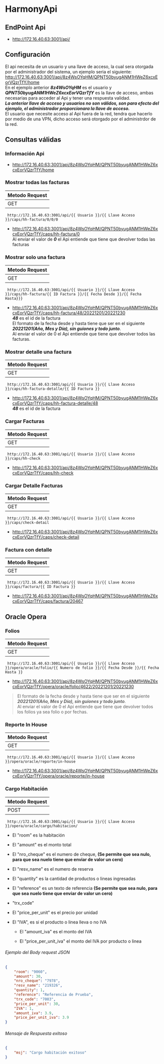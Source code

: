 # HarmonyApi


## EndPoint Api
- http://172.16.40.63:3001/api/

## Configuración
El api necesita de un usuario y una llave de acceso, la cual sera otorgada por el administrador del sistema, un ejemplo seria el siguiente:
http://172.16.40.63:3001/api/8z4WsOYqHM/QPNT50byugANM1HWeZ6xcxEorVQzrTfY/home <br>
En el ejemplo anterior ***8z4WsOYqHM*** es el usuario y ***QPNT50byugANM1HWeZ6xcxEorVQzrTfY*** es la llave de acceso, ambas necesarias para acceder al Api y tener una respuesta validad.<br>
***La anterior llave de acceso y usuarios no son válidos, son para efecto del ejemplo, el administrador proporcionara la llave de acceso.***  <br>
El usuario que necesite acceso al Api fuera de la red, tendra que hacerlo por medio de una VPN, dicho acceso será otorgado por el administrdor de la red.

## Consultas válidas

### Información Api
- http://172.16.40.63:3001/api/8z4WsOYqHM/QPNT50byugANM1HWeZ6xcxEorVQzrTfY/home

### Mostrar todas las facturas
| Metodo Request |
| -------------- |
|       GET      |
~~~
 http://172.16.40.63:3001/api/{{ Usuario }}/{{ Llave Acceso }}/caps/hh-factura/0/0/0
~~~
- http://172.16.40.63:3001/api/8z4WsOYqHM/QPNT50byugANM1HWeZ6xcxEorVQzrTfY/caps/hh-factura/0 <br>
Al enviar el valor de ***0*** el Api entiende que tiene que devolver todas las facturas

### Mostrar solo una factura
| Metodo Request |
| -------------- |
|       GET      |
~~~
 http://172.16.40.63:3001/api/{{ Usuario }}/{{ Llave Acceso }}/caps/hh-factura/{{ ID Factura }}/{{ Fecha Desde }}/{{ Fecha Hasta}}}
~~~
- http://172.16.40.63:3001/api/8z4WsOYqHM/QPNT50byugANM1HWeZ6xcxEorVQzrTfY/caps/hh-factura/48/20221201/20221230<br>
***48*** es el id de la factura<br>
El formato de la fecha desde y hasta tiene que ser en el siguiente ***20221201(Año, Mes y Día), sin guiones y todo junto***. <br>
Al enviar el valor de 0 el Api entiende que tiene que devolver todos las facturas.


### Mostrar detalle una factura
| Metodo Request |
| -------------- |
|       GET      |
~~~
 http://172.16.40.63:3001/api/{{ Usuario }}/{{ Llave Acceso }}/caps/hh-factura-detalle/{{ ID Factura }}
~~~
- http://172.16.40.63:3001/api/8z4WsOYqHM/QPNT50byugANM1HWeZ6xcxEorVQzrTfY/caps/hh-factura-detalle/48 <br>
***48*** es el id de la factura

### Cargar Facturas
| Metodo Request |
| -------------- |
|       GET      |
~~~
 http://172.16.40.63:3001/api/{{ Usuario }}/{{ Llave Acceso }}/caps/hh-check
~~~
- http://172.16.40.63:3001/api/8z4WsOYqHM/QPNT50byugANM1HWeZ6xcxEorVQzrTfY/caps/hh-check <br>

### Cargar Detalle Facturas
| Metodo Request |
| -------------- |
|       GET      |
~~~
 http://172.16.40.63:3001/api/{{ Usuario }}/{{ Llave Acceso }}/caps/check-detail
~~~
- http://172.16.40.63:3001/api/8z4WsOYqHM/QPNT50byugANM1HWeZ6xcxEorVQzrTfY/caps/check-detail <br>

### Factura con detalle
| Metodo Request |
| -------------- |
|       GET      |
~~~
 http://172.16.40.63:3001/api/{{ Usuario }}/{{ Llave Acceso }}/caps/factura/{{ ID Factura }}
~~~
- http://172.16.40.63:3001/api/8z4WsOYqHM/QPNT50byugANM1HWeZ6xcxEorVQzrTfY/caps/factura/20467 <br>


## Oracle Opera

### Folios
| Metodo Request |
| -------------- |
|       GET      |
~~~
 http://172.16.40.63:3001/api/{{ Usuario }}/{{ Llave Acceso }}/opera/oracle/folio/{{ Numero de folio }}/{{ Fecha Desde }}/{{ Fecha Hasta }}
~~~
- http://172.16.40.63:3001/api/8z4WsOYqHM/QPNT50byugANM1HWeZ6xcxEorVQzrTfY/opera/oracle/folio/4622/20221201/20221230 <br>
>El formato de la fecha desde y hasta tiene que ser en el siguiente ***20221201(Año, Mes y Día), sin guiones y todo junto***. <br>
>Al enviar el valor de 0 el Api entiende que tiene que devolver todos los folios ya sea folio o por fechas.

### Reporte In House
| Metodo Request |
| -------------- |
|       GET      |
~~~
 http://172.16.40.63:3001/api/{{ Usuario }}/{{ Llave Acceso }}/opera/oracle/reporte/in-house
~~~
- http://172.16.40.63:3001/api/8z4WsOYqHM/QPNT50byugANM1HWeZ6xcxEorVQzrTfY/opera/oracle/reporte/in-house <br>

### Cargo Habitación
| Metodo Request |
| -------------- |
|       POST     |
~~~
 http://172.16.40.63:3001/api/{{ Usuario }}/{{ Llave Acceso }}/opera/oracle/cargo/habitacion/
~~~

<ul>
<li><p>El "room" es la habitación</p></li>
<li><p>El "amount" es el monto total</p></li>
<li><p>El "nro_cheque" es el numero de cheque, <strong>(Se permite que sea nulo, para que sea nuelo tiene que enviar de valor un cero)</strong></p></li>
<li><p>El "resv_name" es el numero de reserva</p></li>
<li><p>El "quantity" es la cantidad de productos o lineas ingresadas</p></li>
<li><p>El "reference" es un texto de referencia <strong>(Se permite que sea nulo, para que sea nuelo tiene que enviar de valor un cero)</strong></p></li>
<li><p>"trx_code"</p></li>
<li><p>El "price_per_unit" es el precio por unidad</p></li>
<li><p>El "IVA", es si el producto o linea lleva o no IVA</p>
<ul>
 <li><p>El "amount_iva" es el monto del IVA</p></li>
 <li><p>El "price_per_unit_iva" el monto del IVA por producto o linea</p></li> 
</ul>
</li>
</ul>

###### Ejemplo del Body request JSON
```JSON
{
    "room": "9060",
    "amount": 30,
    "nro_cheque": "7978",
    "resv_name": "219326",
    "quantity": 1,
    "reference": "Referencia de Prueba",
    "trx_code": "7003",
    "price_per_unit": 30,
    "IVA": 1,
    "amount_iva": 3.9,
    "price_per_unit_iva": 3.9
}
```
###### Mensaje de Respuesta exitoso
```JSON
{
    "msj": "Cargo habitación exitoso"
}
```
